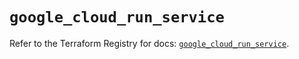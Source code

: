 # `google_cloud_run_service`

Refer to the Terraform Registry for docs: [`google_cloud_run_service`](https://registry.terraform.io/providers/hashicorp/google/5.41.0/docs/resources/cloud_run_service).
